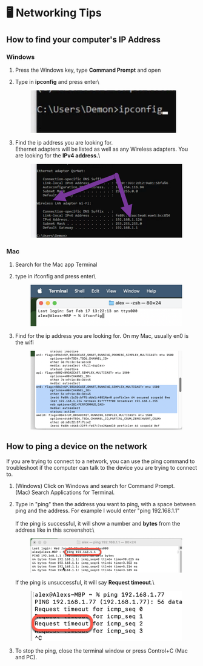 # 🖥️ Networking Tips

## How to find your computer's IP Address

### Windows

1. &#x20;Press the Windows key, type **Command Prompt** and open
2.  Type in **ipconfig** and press enter\


    <figure><img src="../.gitbook/assets/image (203).png" alt=""><figcaption></figcaption></figure>
3.  Find the ip address you are looking for. \
    Ethernet adapters will be listed as well as any Wireless adapters. You are looking for the **IPv4 address.**\


    <figure><img src="../.gitbook/assets/image (202).png" alt=""><figcaption></figcaption></figure>



### Mac

1. Search for the Mac app Terminal
2.  type in ifconfig and press enter\


    <figure><img src="../.gitbook/assets/image (200).png" alt=""><figcaption></figcaption></figure>


3.  Find for the ip address you are looking for. On my Mac, usually en0 is the wifi

    <figure><img src="../.gitbook/assets/image (201).png" alt=""><figcaption></figcaption></figure>



## How to ping a device on the network

If you are trying to connect to a network, you can use the ping command to troubleshoot if the computer can talk to the device you are trying to connect to.&#x20;

1. (Windows) Click on Windows and search for Command Prompt. \
   (Mac) Search Applications for Terminal.
2.  Type in "ping" then the address you want to ping, with a space between ping and the address. For example I would enter "ping 192.168.1.1"\
    \
    If the ping is successful, it will show a number and **bytes** from the address like in this screenshot:\


    <figure><img src="../.gitbook/assets/image (13) (1) (1) (1).png" alt=""><figcaption></figcaption></figure>

    If the ping is unsuccessful, it will say **Request timeout**.\


    <figure><img src="../.gitbook/assets/image (14) (1) (1) (1).png" alt=""><figcaption></figcaption></figure>


3. To stop the ping, close the terminal window or press Control+C (Mac and PC).&#x20;
